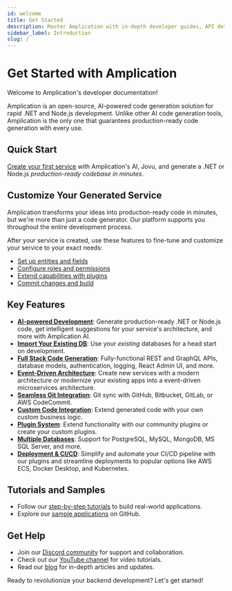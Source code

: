```yaml
---
id: welcome
title: Get Started
description: Master Amplication with in-depth developer guides, API details, and tutorials.
sidebar_label: Introduction
slug: /
---
```


# Get Started with Amplication

Welcome to Amplication's developer documentation!

Amplication is an open-source, AI-powered code generation solution for rapid .NET and Node.js development. Unlike other AI code generation tools, Amplication is the only one that guarantees production-ready code generation with every use.

## Quick Start

[Create your first service](/first-service/) with Amplication's AI, Jovu, and generate a .NET or Node.js _production-ready codebase in minutes_.

## Customize Your Generated Service

Amplication transforms your ideas into production-ready code in minutes, but we're more than just a code generator. Our platform supports you throughout the entire development process.

After your service is created, use these features to fine-tune and customize your service to your exact needs:

- [Set up entities and fields](/set-up-entities/)
- [Configure roles and permissions](/configure-roles-and-permissions/)
- [Extend capabilities with plugins](/add-plugins-service/)
- [Commit changes and build](/commit-and-build-new-versions/)

## Key Features

- **[AI-powered Development](/amplication-ai/)**: Generate production-ready .NET or Node.js code, get intelligent suggestions for your service's architecture, and more with Amplication AI.
- **[Import Your Existing DB](/how-to/import-prisma-schema/)**: Use your _existing_ databases for a head start on development.
- **[Full Stack Code Generation](/getting-started/)**: Fully-functional REST and GraphQL APIs, database models, authentication, logging, React Admin UI, and more.
- **[Event-Driven Architecture](/concepts/event-driven-architecture/)**: Create new services with a modern architecture or modernize your existing apps into a event-driven microservices architecture.
- **[Seamless Git Integration](/smart-git-sync/)**: Git sync with GitHub, Bitbucket, GitLab, or AWS CodeCommit.
- **[Custom Code Integration](/custom-code/)**: Extend generated code with your own custom business logic.
- **[Plugin System](/getting-started/plugins/)**: Extend functionality with our community plugins or create your custom plugins.
- **[Multiple Databases](/getting-started/#databases)**: Support for PostgreSQL, MySQL, MongoDB, MS SQL Server, and more.
- **[Deployment & CI/CD](/deploy/docker-desktop/)**: Simplify and automate your CI/CD pipeline with our plugins and streamline deployments to popular options like AWS ECS, Docker Desktop, and Kubernetes.

## Tutorials and Samples

- Follow our [step-by-step tutorials](/tutorials/) to build real-world applications.
- Explore our [sample applications](https://github.com/amplication/sample-app) on GitHub.

## Get Help

- Join our [Discord community](https://amplication.com/discord) for support and collaboration.
- Check out our [YouTube channel](https://www.youtube.com/c/Amplicationcom) for video tutorials.
- Read our [blog](https://amplication.com/blog) for in-depth articles and updates.

Ready to revolutionize your backend development? Let's get started!
